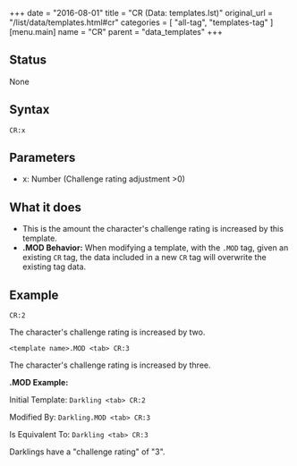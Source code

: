+++
date = "2016-08-01"
title = "CR (Data: templates.lst)"
original_url = "/list/data/templates.html#cr"
categories = [ "all-tag", "templates-tag" ]
[menu.main]
    name = "CR"
    parent = "data_templates"
+++

## Status

None

## Syntax

`CR:x`

## Parameters

-   x: Number (Challenge rating adjustment &gt;0)



What it does
------------

-   This is the amount the character's challenge rating is increased by
    this template.
-   **.MOD Behavior:** When modifying a template, with the `.MOD` tag,
    given an existing `CR` tag, the data included in a new `CR` tag will
    overwrite the existing tag data.

Example
-------

`CR:2`

The character's challenge rating is increased by two.

`<template name>.MOD <tab> CR:3`

The character's challenge rating is increased by three.

**.MOD Example:**

Initial Template: `Darkling <tab> CR:2`

Modified By: `Darkling.MOD <tab> CR:3`

Is Equivalent To: `Darkling <tab> CR:3`

Darklings have a "challenge rating" of "3".

